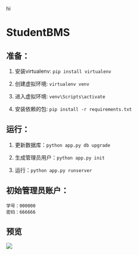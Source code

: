 hi

# StudentBMS
## 准备：
1. 安装virtualenv:
`pip install virtualenv`

2. 创建虚拟环境:
`virtualenv venv`

3. 进入虚拟环境:
`venv\Scripts\activate`

4. 安装依赖的包:
`pip install -r requirements.txt`

## 运行：
1. 更新数据库：`python app.py db upgrade`

2. 生成管理员用户：`python app.py init`

3. 运行：`python app.py runserver`

## 初始管理员账户：
```
学号：000000
密码：666666
```

## 预览

![](https://github.com/xiongsyao/StudentBMS/blob/master/static/view.jpg)

